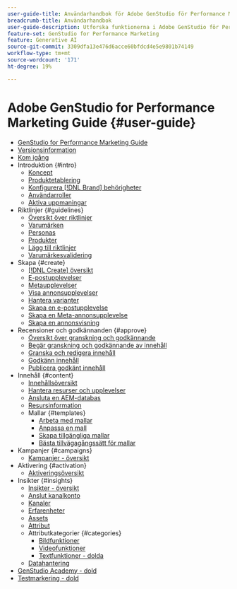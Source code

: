 ```yaml
---
user-guide-title: Användarhandbok för Adobe GenStudio för Performance Marketing
breadcrumb-title: Användarhandbok
user-guide-description: Utforska funktionerna i Adobe GenStudio för Performance Marketing. Lär dig hur du snabbt skapar varumärkestillgångar, genererar variationer och optimerar upplevelser.
feature-set: GenStudio for Performance Marketing
feature: Generative AI
source-git-commit: 3309dfa13e476d6acce60bfdcd4e5e9801b74149
workflow-type: tm+mt
source-wordcount: '171'
ht-degree: 19%

---
```



# Adobe GenStudio for Performance Marketing Guide {#user-guide}

+ [GenStudio for Performance Marketing Guide](home.md)
+ [Versionsinformation](release-notes.md)
+ [Kom igång](get-started.md)
+ Introduktion {#intro}
   + [Koncept](concepts.md)
   + [Produktetablering](product-provisioning.md)
   + [Konfigurera [!DNL Brand] behörigheter](configure-brand-permissions.md)
   + [Användarroller](user-roles.md)
   + [Aktiva uppmaningar](effective-prompts.md)
+ Riktlinjer {#guidelines}
   + [Översikt över riktlinjer](guidelines/overview.md)
   + [Varumärken](guidelines/brands.md)
   + [Personas](guidelines/personas.md)
   + [Produkter](guidelines/products.md)
   + [Lägg till riktlinjer](guidelines/add-guidelines.md)
   + [Varumärkesvalidering](guidelines/brand-validation.md)
+ Skapa {#create}
   + [[!DNL Create] översikt](create/overview.md)
   + [E-postupplevelser](create/email-experiences.md)
   + [Metaupplevelser](create/meta-experiences.md)
   + [Visa annonsupplevelser](create/display-ad-experiences.md)
   + [Hantera varianter](create/manage-variants.md)
   + [Skapa en e-postupplevelse](create/create-email-experience.md)
   + [Skapa en Meta-annonsupplevelse](create/create-meta-ad.md)
   + [Skapa en annonsvisning](create/create-display-ad.md)
+ Recensioner och godkännanden {#approve}
   + [Översikt över granskning och godkännande](approvals/overview.md)
   + [Begär granskning och godkännande av innehåll](approvals/request-review.md)
   + [Granska och redigera innehåll](approvals/review-and-edit.md)
   + [Godkänn innehåll](approvals/approve-content.md)
   + [Publicera godkänt innehåll](approvals/publish-content.md)
+ Innehåll {#content}
   + [Innehållsöversikt](content/overview.md)
   + [Hantera resurser och upplevelser](content/manage-assets.md)
   + [Ansluta en AEM-databas](content/connect-aem-repo.md)
   + [Resursinformation](content/asset-details.md)
   + Mallar {#templates}
      + [Arbeta med mallar](content/use-templates.md)
      + [Anpassa en mall](content/customize-template.md)
      + [Skapa tillgängliga mallar](content/accessibility-for-templates.md)
      + [Bästa tillvägagångssätt för mallar](content/best-practices-for-templates.md)
+ Kampanjer {#campaigns}
   + [Kampanjer - översikt](campaigns/overview.md)
+ Aktivering {#activation}
   + [Aktiveringsöversikt](activation/overview.md)
+ Insikter {#insights}
   + [Insikter - översikt](insights/overview.md)
   + [Anslut kanalkonto](insights/connect-channel.md)
   + [Kanaler](insights/channels.md)
   + [Erfarenheter](insights/experiences.md)
   + [Assets](insights/assets.md)
   + [Attribut](insights/attributes.md)
   + Attributkategorier {#categories}
      + [Bildfunktioner](insights/image-features.md)
      + [Videofunktioner](insights/video-features.md)
      + [Textfunktioner - dolda](insights/text-features.md)
   + [Datahantering](insights/data-management.md)
+ [GenStudio Academy - dold](genstudioacademy.md)
+ [Testmarkering - dold](test-markdown.md)
